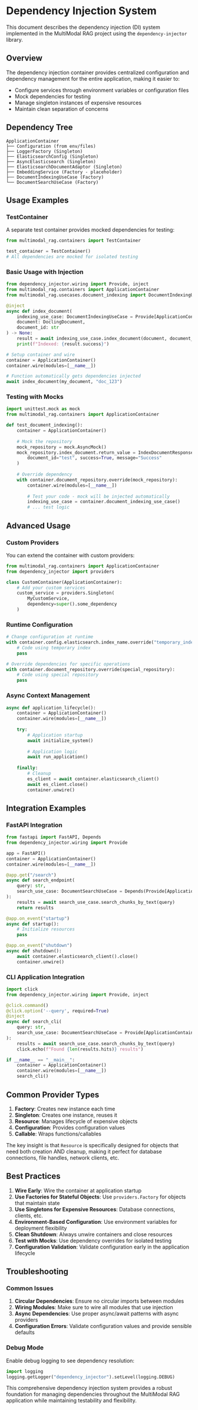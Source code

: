# Dependency Injection System

This document describes the dependency injection (DI) system implemented in the MultiModal RAG project using the `dependency-injector` library.

## Overview

The dependency injection container provides centralized configuration and dependency management for the entire application, making it easier to:

- Configure services through environment variables or configuration files
- Mock dependencies for testing
- Manage singleton instances of expensive resources
- Maintain clean separation of concerns

## Dependency Tree

```
ApplicationContainer
├── Configuration (from env/files)
├── LoggerFactory (Singleton)
├── ElasticsearchConfig (Singleton)
├── AsyncElasticsearch (Singleton)
├── ElasticsearchDocumentAdaptor (Singleton)
├── EmbeddingService (Factory - placeholder)
├── DocumentIndexingUseCase (Factory)
└── DocumentSearchUseCase (Factory)
```

## Usage Examples

### TestContainer

A separate test container provides mocked dependencies for testing:

```python
from multimodal_rag.containers import TestContainer

test_container = TestContainer()
# All dependencies are mocked for isolated testing
```

### Basic Usage with Injection

```python
from dependency_injector.wiring import Provide, inject
from multimodal_rag.containers import ApplicationContainer
from multimodal_rag.usecases.document_indexing import DocumentIndexingUseCase

@inject
async def index_document(
    indexing_use_case: DocumentIndexingUseCase = Provide[ApplicationContainer.document_indexing_use_case],
    document: DoclingDocument,
    document_id: str
) -> None:
    result = await indexing_use_case.index_document(document, document_id)
    print(f"Indexed: {result.success}")

# Setup container and wire
container = ApplicationContainer()
container.wire(modules=[__name__])

# Function automatically gets dependencies injected
await index_document(my_document, "doc_123")
```

### Testing with Mocks

```python
import unittest.mock as mock
from multimodal_rag.containers import ApplicationContainer

def test_document_indexing():
    container = ApplicationContainer()
    
    # Mock the repository
    mock_repository = mock.AsyncMock()
    mock_repository.index_document.return_value = IndexDocumentResponse(
        document_id="test", success=True, message="Success"
    )
    
    # Override dependency
    with container.document_repository.override(mock_repository):
        container.wire(modules=[__name__])
        
        # Test your code - mock will be injected automatically
        indexing_use_case = container.document_indexing_use_case()
        # ... test logic
```

## Advanced Usage

### Custom Providers

You can extend the container with custom providers:

```python
from multimodal_rag.containers import ApplicationContainer
from dependency_injector import providers

class CustomContainer(ApplicationContainer):
    # Add your custom services
    custom_service = providers.Singleton(
        MyCustomService,
        dependency=super().some_dependency
    )
```

### Runtime Configuration

```python
# Change configuration at runtime
with container.config.elasticsearch.index_name.override("temporary_index"):
    # Code using temporary index
    pass

# Override dependencies for specific operations
with container.document_repository.override(special_repository):
    # Code using special repository
    pass
```

### Async Context Management

```python
async def application_lifecycle():
    container = ApplicationContainer()
    container.wire(modules=[__name__])
    
    try:
        # Application startup
        await initialize_system()
        
        # Application logic
        await run_application()
        
    finally:
        # Cleanup
        es_client = await container.elasticsearch_client()
        await es_client.close()
        container.unwire()
```

## Integration Examples

### FastAPI Integration

```python
from fastapi import FastAPI, Depends
from dependency_injector.wiring import Provide

app = FastAPI()
container = ApplicationContainer()
container.wire(modules=[__name__])

@app.get("/search")
async def search_endpoint(
    query: str,
    search_use_case: DocumentSearchUseCase = Depends(Provide[ApplicationContainer.document_search_use_case])
):
    results = await search_use_case.search_chunks_by_text(query)
    return results

@app.on_event("startup")
async def startup():
    # Initialize resources
    pass

@app.on_event("shutdown")
async def shutdown():
    await container.elasticsearch_client().close()
    container.unwire()
```

### CLI Application Integration

```python
import click
from dependency_injector.wiring import Provide, inject

@click.command()
@click.option('--query', required=True)
@inject
async def search_cli(
    query: str,
    search_use_case: DocumentSearchUseCase = Provide[ApplicationContainer.document_search_use_case]
):
    results = await search_use_case.search_chunks_by_text(query)
    click.echo(f"Found {len(results.hits)} results")

if __name__ == "__main__":
    container = ApplicationContainer()
    container.wire(modules=[__name__])
    search_cli()
```

## Common Provider Types

1. **Factory**: Creates new instance each time
2. **Singleton**: Creates one instance, reuses it
3. **Resource**: Manages lifecycle of expensive objects
4. **Configuration**: Provides configuration values
5. **Callable**: Wraps functions/callables

The key insight is that `Resource` is specifically designed for objects that need both creation AND cleanup, making it perfect for database connections, file handles, network clients, etc.

## Best Practices

1. **Wire Early**: Wire the container at application startup
2. **Use Factories for Stateful Objects**: Use `providers.Factory` for objects that maintain state
3. **Use Singletons for Expensive Resources**: Database connections, clients, etc.
4. **Environment-Based Configuration**: Use environment variables for deployment flexibility
5. **Clean Shutdown**: Always unwire containers and close resources
6. **Test with Mocks**: Use dependency overrides for isolated testing
7. **Configuration Validation**: Validate configuration early in the application lifecycle

## Troubleshooting

### Common Issues

1. **Circular Dependencies**: Ensure no circular imports between modules
2. **Wiring Modules**: Make sure to wire all modules that use injection
3. **Async Dependencies**: Use proper async/await patterns with async providers
4. **Configuration Errors**: Validate configuration values and provide sensible defaults

### Debug Mode

Enable debug logging to see dependency resolution:

```python
import logging
logging.getLogger("dependency_injector").setLevel(logging.DEBUG)
```

This comprehensive dependency injection system provides a robust foundation for managing dependencies throughout the MultiModal RAG application while maintaining testability and flexibility.
